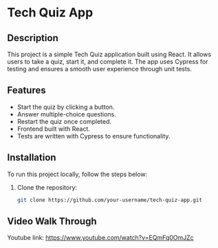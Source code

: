 # Tech Quiz App

## Description

This project is a simple Tech Quiz application built using React. It allows users to take a quiz, start it, and complete it. The app uses Cypress for testing and ensures a smooth user experience through unit tests.

## Features

- Start the quiz by clicking a button.
- Answer multiple-choice questions.
- Restart the quiz once completed.
- Frontend built with React.
- Tests are written with Cypress to ensure functionality.

## Installation

To run this project locally, follow the steps below:

1. Clone the repository:
   ```bash
   git clone https://github.com/your-username/tech-quiz-app.git

## Video Walk Through
Youtube link: https://www.youtube.com/watch?v=EQmFq0OmJZc
